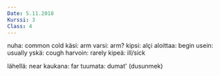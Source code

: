 ```yaml
---
Date: 5.11.2018
Kurssi: 3
Class: 4
---
```


nuha: common cold
käsi: arm
varsi: arm?
kipsi: alçi
aloittaa: begin
usein: usually
yskä: cough
harvoin: rarely
kipeä: ill/sick

lähellä: near
kaukana: far
tuumata: dumat' (dusunmek)